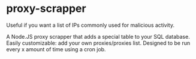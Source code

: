 # proxy-scrapper
Useful if you want a list of IPs commonly used for malicious activity.

A Node.JS proxy scrapper that adds a special table to your SQL database. Easily customizable: add your own proxies/proxies list. Designed to be run every x amount of time using a cron job.